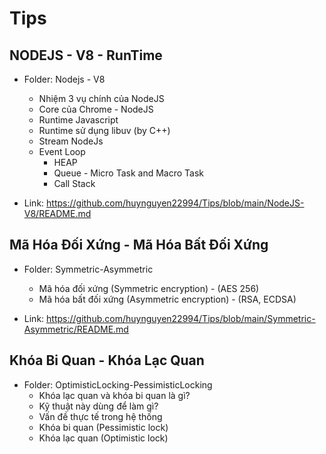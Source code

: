 # Tips

## NODEJS - V8 - RunTime
- Folder: Nodejs - V8
    - Nhiệm 3 vụ chính của NodeJS
    - Core của Chrome - NodeJS
    - Runtime Javascript
    - Runtime sử dụng libuv (by C++)
    - Stream NodeJs
    - Event Loop
        - HEAP
        - Queue - Micro Task and Macro Task
        - Call Stack

- Link: https://github.com/huynguyen22994/Tips/blob/main/NodeJS-V8/README.md

## Mã Hóa Đối Xứng - Mã Hóa Bất Đối Xứng
- Folder: Symmetric-Asymmetric
    - Mã hóa đối xứng (Symmetric encryption) - (AES 256)
    - Mã hóa bất đối xứng (Asymmetric encryption) - (RSA, ECDSA)

- Link: https://github.com/huynguyen22994/Tips/blob/main/Symmetric-Asymmetric/README.md

## Khóa Bi Quan - Khóa Lạc Quan
- Folder: OptimisticLocking-PessimisticLocking
    - Khóa lạc quan và khóa bi quan là gì?
    - Kỹ thuật này dùng để làm gì?
    - Vấn đề thực tế trong hệ thống
    - Khóa bi quan (Pessimistic lock)
    - Khóa lạc quan (Optimistic lock)
